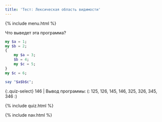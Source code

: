 ```yaml
---
title: 'Тест: Лексическая область видимости'
---
```


{% include menu.html %}

Что выведет эта программа?

```raku
my $a = 1;
my $b = 2;
{
    my $a = 3;
    $b = 4;
    my $c = 5;
}
my $c = 6;

say "$a$b$c";
```

{:.quiz-select}
146 | Вывод программы: (: 125, 126, 145, 146, 325, 326, 345, 346 :)

{% include quiz.html %}

{% include nav.html %}
